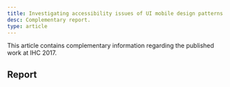 ```yaml
---
title: Investigating accessibility issues of UI mobile design patterns in online communities: a virtual ethnographic study - IHC 2017 2016
desc: Complementary report.
type: article
---
```


<p class="lead lead-about">
This article contains complementary information regarding the published work at IHC 2017.
</p>

## Report
